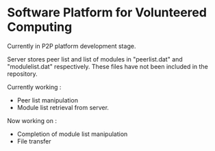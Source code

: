 # Software Platform for Volunteered Computing

Currently in P2P platform development stage.

Server stores peer list and list of modules in "peerlist.dat" and "modulelist.dat" respectively. These files have not been included in the repository.

Currently working :
 - Peer list manipulation 
 - Module list retrieval from server.

Now working on :
 - Completion of module list manipulation
 - File transfer
